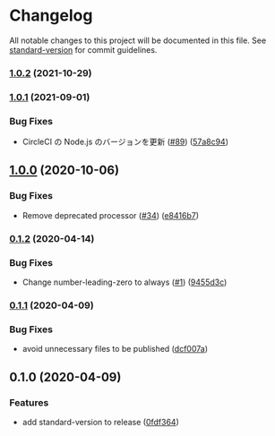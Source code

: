 # Changelog

All notable changes to this project will be documented in this file. See [standard-version](https://github.com/conventional-changelog/standard-version) for commit guidelines.

### [1.0.2](https://github.com/kufu/stylelint-config-smarthr/compare/v1.0.1...v1.0.2) (2021-10-29)

### [1.0.1](https://github.com/kufu/stylelint-config-smarthr/compare/v1.0.0...v1.0.1) (2021-09-01)


### Bug Fixes

* CircleCI の Node.js のバージョンを更新 ([#89](https://github.com/kufu/stylelint-config-smarthr/issues/89)) ([57a8c94](https://github.com/kufu/stylelint-config-smarthr/commit/57a8c9449cd8231e8dd988e2fb21d236c73dafc6))

## [1.0.0](https://github.com/kufu/stylelint-config-smarthr/compare/v0.1.2...v1.0.0) (2020-10-06)


### Bug Fixes

* Remove deprecated processor ([#34](https://github.com/kufu/stylelint-config-smarthr/issues/34)) ([e8416b7](https://github.com/kufu/stylelint-config-smarthr/commit/e8416b7eccd54c2978a8dd12fb08654f32d08505))

### [0.1.2](https://github.com/kufu/stylelint-config-smarthr/compare/v0.1.1...v0.1.2) (2020-04-14)


### Bug Fixes

* Change number-leading-zero to always ([#1](https://github.com/kufu/stylelint-config-smarthr/issues/1)) ([9455d3c](https://github.com/kufu/stylelint-config-smarthr/commit/9455d3c7727f18509313f98ac5dec263837c5c72))

### [0.1.1](https://github.com/kufu/stylelint-config-smarthr/compare/v0.1.0...v0.1.1) (2020-04-09)


### Bug Fixes

* avoid unnecessary files to be published ([dcf007a](https://github.com/kufu/stylelint-config-smarthr/commit/dcf007a9a45b81a0f02c54bad7c4444bde702b42))

## 0.1.0 (2020-04-09)


### Features

* add standard-version to release ([0fdf364](https://github.com/kufu/stylelint-config-smarthr/commit/0fdf36495bf293a89caab3306d2ba4fea97fe792))
